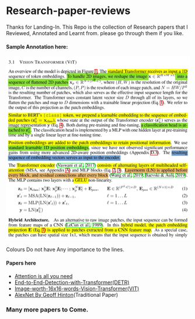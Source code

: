 # Research-paper-reviews

Thanks for Landing-In. This Repo is the collection of Research papers that I Reviewed, Annotated and Learnt from. please go through them if you like.

#### Sample Annotation here:
   ![](images/sample_annotation.png)

Colours Do not have Any importance to the lines.
#### Papers here
- [Attention is all you need](Attention-is-all-you-need.pdf)
- [End-to-End-Detection-with-Transformer(DETR)](DETR-EndtoEnd-Detection-with-Transformer.pdf)
- [Image-worth-16x16-words-Vision-Transformer(VIT)](VIT-Image-worth-16x16.pdf)
- [AlexNet By Geoff Hinton](ALEXNET-ImageNet_classification_withCNN.pdf)(Traditional Paper)

### Many more papers to Come.
